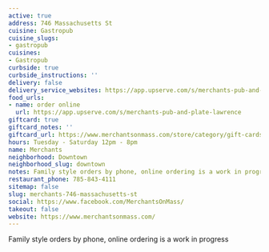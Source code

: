 ```yaml
---
active: true
address: 746 Massachusetts St
cuisine: Gastropub
cuisine_slugs:
- gastropub
cuisines:
- Gastropub
curbside: true
curbside_instructions: ''
delivery: false
delivery_service_websites: https://app.upserve.com/s/merchants-pub-and-plate-lawrence
food_urls:
- name: order online
  url: https://app.upserve.com/s/merchants-pub-and-plate-lawrence
giftcard: true
giftcard_notes: ''
giftcard_url: https://www.merchantsonmass.com/store/category/gift-cards/
hours: Tuesday - Saturday 12pm - 8pm
name: Merchants
neighborhood: Downtown
neighborhood_slug: downtown
notes: Family style orders by phone, online ordering is a work in progress
restaurant_phone: 785-843-4111
sitemap: false
slug: merchants-746-massachusetts-st
social: https://www.facebook.com/MerchantsOnMass/
takeout: false
website: https://www.merchantsonmass.com/
---
```


Family style orders by phone, online ordering is a work in progress